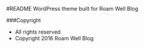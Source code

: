 #README
WordPress theme built for Roam Well Blog

###Copyright
- All rights reserved
- Copyright 2016 Roam Well Blog
